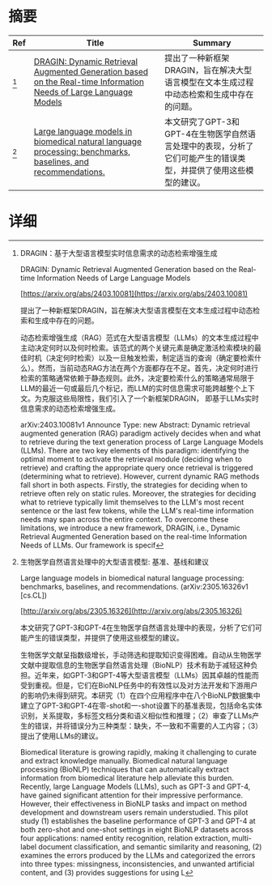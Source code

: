 # 摘要

| Ref | Title | Summary |
| --- | --- | --- |
| [^1] | [DRAGIN: Dynamic Retrieval Augmented Generation based on the Real-time Information Needs of Large Language Models](https://arxiv.org/abs/2403.10081) | 提出了一种新框架DRAGIN，旨在解决大型语言模型在文本生成过程中动态检索和生成中存在的问题。 |
| [^2] | [Large language models in biomedical natural language processing: benchmarks, baselines, and recommendations.](http://arxiv.org/abs/2305.16326) | 本文研究了GPT-3和GPT-4在生物医学自然语言处理中的表现，分析了它们可能产生的错误类型，并提供了使用这些模型的建议。 |

# 详细

[^1]: DRAGIN：基于大型语言模型实时信息需求的动态检索增强生成

    DRAGIN: Dynamic Retrieval Augmented Generation based on the Real-time Information Needs of Large Language Models

    [https://arxiv.org/abs/2403.10081](https://arxiv.org/abs/2403.10081)

    提出了一种新框架DRAGIN，旨在解决大型语言模型在文本生成过程中动态检索和生成中存在的问题。

    

    动态检索增强生成（RAG）范式在大型语言模型（LLMs）的文本生成过程中主动决定何时以及何时检索。该范式的两个关键元素是确定激活检索模块的最佳时机（决定何时检索）以及一旦触发检索，制定适当的查询（确定要检索什么）。然而，当前动态RAG方法在两个方面都存在不足。首先，决定何时进行检索的策略通常依赖于静态规则。此外，决定要检索什么的策略通常局限于LLM的最近一句或最后几个标记，而LLM的实时信息需求可能跨越整个上下文。为克服这些局限性，我们引入了一个新框架DRAGIN， 即基于LLMs实时信息需求的动态检索增强生成。

    arXiv:2403.10081v1 Announce Type: new  Abstract: Dynamic retrieval augmented generation (RAG) paradigm actively decides when and what to retrieve during the text generation process of Large Language Models (LLMs). There are two key elements of this paradigm: identifying the optimal moment to activate the retrieval module (deciding when to retrieve) and crafting the appropriate query once retrieval is triggered (determining what to retrieve). However, current dynamic RAG methods fall short in both aspects. Firstly, the strategies for deciding when to retrieve often rely on static rules. Moreover, the strategies for deciding what to retrieve typically limit themselves to the LLM's most recent sentence or the last few tokens, while the LLM's real-time information needs may span across the entire context. To overcome these limitations, we introduce a new framework, DRAGIN, i.e., Dynamic Retrieval Augmented Generation based on the real-time Information Needs of LLMs. Our framework is specif
    
[^2]: 生物医学自然语言处理中的大型语言模型: 基准、基线和建议

    Large language models in biomedical natural language processing: benchmarks, baselines, and recommendations. (arXiv:2305.16326v1 [cs.CL])

    [http://arxiv.org/abs/2305.16326](http://arxiv.org/abs/2305.16326)

    本文研究了GPT-3和GPT-4在生物医学自然语言处理中的表现，分析了它们可能产生的错误类型，并提供了使用这些模型的建议。

    

    生物医学文献呈指数级增长，手动筛选和提取知识变得困难。自动从生物医学文献中提取信息的生物医学自然语言处理（BioNLP）技术有助于减轻这种负担。近年来，如GPT-3和GPT-4等大型语言模型（LLMs）因其卓越的性能而受到重视。但是，它们在BioNLP任务中的有效性以及对方法开发和下游用户的影响仍未得到研究。本研究（1）在四个应用程序中在八个BioNLP数据集中建立了GPT-3和GPT-4在零-shot和一-shot设置下的基准表现，包括命名实体识别，关系提取，多标签文档分类和语义相似性和推理；（2）审查了LLMs产生的错误，并将错误分为三种类型：缺失，不一致和不需要的人工内容；（3）提出了使用LLMs的建议。

    Biomedical literature is growing rapidly, making it challenging to curate and extract knowledge manually. Biomedical natural language processing (BioNLP) techniques that can automatically extract information from biomedical literature help alleviate this burden. Recently, large Language Models (LLMs), such as GPT-3 and GPT-4, have gained significant attention for their impressive performance. However, their effectiveness in BioNLP tasks and impact on method development and downstream users remain understudied. This pilot study (1) establishes the baseline performance of GPT-3 and GPT-4 at both zero-shot and one-shot settings in eight BioNLP datasets across four applications: named entity recognition, relation extraction, multi-label document classification, and semantic similarity and reasoning, (2) examines the errors produced by the LLMs and categorized the errors into three types: missingness, inconsistencies, and unwanted artificial content, and (3) provides suggestions for using L
    

